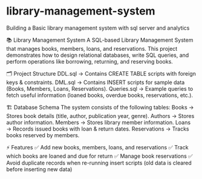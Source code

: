 # library-management-system
Building a Basic library management system with sql server and analytics

📚 Library Management System
A SQL-based Library Management System that manages books, members, loans, and reservations. This project demonstrates how to design relational databases, write SQL queries, and perform operations like borrowing, returning, and reserving books.

🗂️ Project Structure
DDL.sql → Contains CREATE TABLE scripts with foreign keys & constraints.
DML.sql → Contains INSERT scripts for sample data (Books, Members, Loans, Reservations).
Queries.sql → Example queries to fetch useful information (loaned books, overdue books, reservations, etc.).

🏗️ Database Schema
The system consists of the following tables:
Books → Stores book details (title, author, publication year, genre).
Authors → Stores author information.
Members → Stores library member information.
Loans → Records issued books with loan & return dates.
Reservations → Tracks books reserved by members.

⚡ Features
✅ Add new books, members, loans, and reservations
✅ Track which books are loaned and due for return
✅ Manage book reservations
✅ Avoid duplicate records when re-running insert scripts (old data is cleared before inserting new data)
